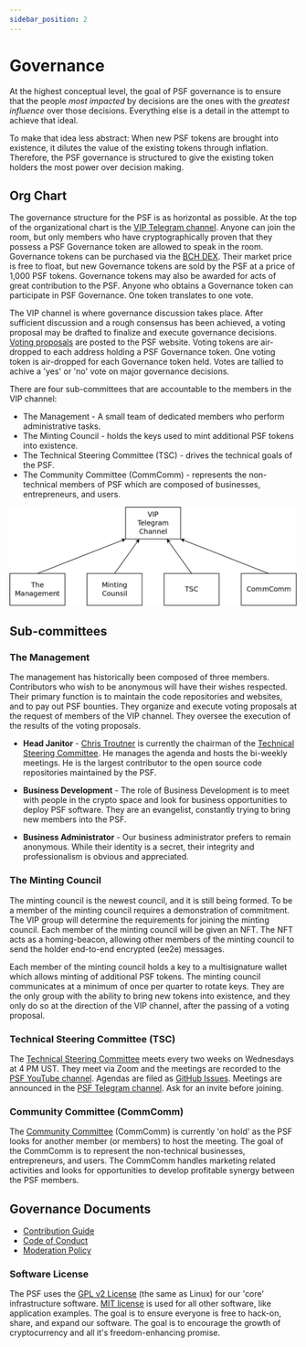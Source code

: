 ```yaml
---
sidebar_position: 2
---
```


# Governance
At the highest conceptual level, the goal of PSF governance is to ensure that the people *most impacted* by decisions are the ones with the *greatest influence* over those decisions. Everything else is a detail in the attempt to achieve that ideal.

To make that idea less abstract: When new PSF tokens are brought into existence, it dilutes the value of the existing tokens through inflation. Therefore, the PSF governance is structured to give the existing token holders the most power over decision making.

## Org Chart
The governance structure for the PSF is as horizontal as possible. At the top of the organizational chart is the [VIP Telegram channel](https://t.me/psf_vip). Anyone can join the room, but only members who have cryptographically proven that they possess a PSF Governance token are allowed to speak in the room. Governance tokens can be purchased via the [BCH DEX](https://dex.fullstack.cash). Their market price is free to float, but new Governance tokens are sold by the PSF at a price of 1,000 PSF tokens. Governance tokens may also be awarded for acts of great contribution to the PSF. Anyone who obtains a Governance token can participate in PSF Governance. One token translates to one vote.

The VIP channel is where governance discussion takes place. After sufficient discussion and a rough consensus has been achieved, a voting proposal may be drafted to finalize and execute governance decisions. [Voting proposals](https://psfoundation.cash/proposals) are posted to the PSF website. Voting tokens are air-dropped to each address holding a PSF Governance token. One voting token is air-dropped for each Governance token held. Votes are tallied to achive a 'yes' or 'no' vote on major governance decisions.

There are four sub-committees that are accountable to the members in the VIP channel:
- The Management - A small team of dedicated members who perform administrative tasks.
- The Minting Council - holds the keys used to mint additional PSF tokens into existence.
- The Technical Steering Committee (TSC) - drives the technical goals of the PSF.
- The Community Committee (CommComm) - represents the non-technical members of PSF which are composed of businesses, entrepreneurs, and users.

![PSF governance Org chart](./img/gov-org-chart.png)

## Sub-committees

### The Management

The management has historically been composed of three members. Contributors who wish to be anonymous will have their wishes respected. Their primary function is to maintain the code repositories and websites, and to pay out PSF bounties. They organize and execute voting proposals at the request of members of the VIP channel. They oversee the execution of the results of the voting proposals.

- **Head Janitor** - [Chris Troutner](https://github.com/christroutner) is currently the chairman of the [Technical Steering Committee](#technical-steering-committee-tsc). He manages the agenda and hosts the bi-weekly meetings. He is the largest contributor to the open source code repositories maintained by the PSF.

- **Business Development** - The role of Business Development is to meet with people in the crypto space and look for business opportunities to deploy PSF software. They are an evangelist, constantly trying to bring new members into the PSF.

- **Business Administrator** - Our business administrator prefers to remain anonymous. While their identity is a secret, their integrity and professionalism is obvious and appreciated.

### The Minting Council

The minting council is the newest council, and it is still being formed. To be a member of the minting council requires a demonstration of commitment. The VIP group will determine the requirements for joining the minting council. Each member of the minting council will be given an NFT. The NFT acts as a homing-beacon, allowing other members of the minting council to send the holder end-to-end encrypted (ee2e) messages.

Each member of the minting council holds a key to a multisignature wallet which allows minting of additional PSF tokens. The minting council communicates at a minimum of once per quarter to rotate keys. They are the only group with the ability to bring new tokens into existence, and they only do so at the direction of the VIP channel, after the passing of a voting proposal.

### Technical Steering Committee (TSC)

The [Technical Steering Committee](https://github.com/Permissionless-Software-Foundation/TSC) meets every two weeks on Wednesdays at 4 PM UST. They meet via Zoom and the meetings are recorded to the [PSF YouTube channel](https://www.youtube.com/channel/UCQ57IDXJJSYXHBLpF1tBD0g). Agendas are filed as [GitHub Issues](https://github.com/Permissionless-Software-Foundation/TSC/issues). Meetings are announced in the [PSF Telegram channel](https://t.me/permissionless_software). Ask for an invite before joining.

### Community Committee (CommComm)

The [Community Committee](https://github.com/Permissionless-Software-Foundation/community-committee) (CommComm) is currently 'on hold' as the PSF looks for another member (or members) to host the meeting. The goal of the CommComm is to represent the non-technical businesses, entrepreneurs, and users. The CommComm handles marketing related activities and looks for opportunities to develop profitable synergy between the PSF members.

## Governance Documents

- [Contribution Guide](https://github.com/Permissionless-Software-Foundation/TSC/blob/master/CONTRIBUTING.md)
- [Code of Conduct](https://github.com/Permissionless-Software-Foundation/community-committee/blob/master/code-of-conduct.md)
- [Moderation Policy](https://github.com/Permissionless-Software-Foundation/community-committee/blob/master/moderation-policy.md)

### Software License

The PSF uses the [GPL v2 License](https://psfoundation.cash) (the same as Linux) for our 'core' infrastructure software. [MIT license](https://psfoundaition.cash) is used for all other software, like application examples. The goal is to ensure everyone is free to hack-on, share, and expand our software. The goal is to encourage the growth of cryptocurrency and all it's freedom-enhancing promise.
